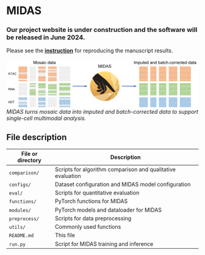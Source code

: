 # MIDAS

### Our project website is under construction and the software will be released in June 2024.

Please see the [**instruction**](https://sc-midas-docs.readthedocs.io/en/latest/) for reproducing the manuscript results.

<p align="left">
    <img src="images/midas.png" width="800"/><br/>
    <i>MIDAS turns mosaic data into imputed and batch-corrected data to support single-cell multimodal analysis.</i>
</p>

## File description

| File or directory | Description                                                 |
| ------------------- | ------------------------------------------------------------- |
| `comparison/`     | Scripts for algorithm comparison and qualitative evaluation |
| `configs/`        | Dataset configuration and MIDAS model configuration         |
| `eval/`           | Scripts for quantitative evaluation                         |
| `functions/`      | PyTorch functions for MIDAS                                 |
| `modules/`        | PyTorch models and dataloader for MIDAS                     |
| `preprocess/`     | Scripts for data preprocessing                              |
| `utils/`          | Commonly used functions                                     |
| `README.md`       | This file                                                   |
| `run.py`          | Script for MIDAS training and inference                     |
